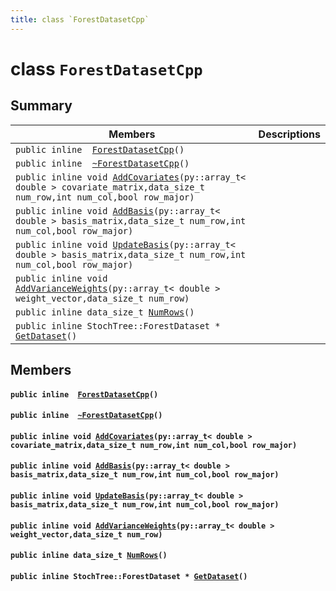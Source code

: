 ```yaml
---
title: class `ForestDatasetCpp`
---
```


# class `ForestDatasetCpp`

## Summary

 Members                        | Descriptions                                
--------------------------------|---------------------------------------------
`public inline  `[`ForestDatasetCpp`](#classForestDatasetCpp_1a6f80db6df23042846f8b20f91397e73f)`()` | 
`public inline  `[`~ForestDatasetCpp`](#classForestDatasetCpp_1a4be2a60c8fe950bb9e23b9d6f6e945f9)`()` | 
`public inline void `[`AddCovariates`](#classForestDatasetCpp_1ad8924778d19e4d780b3762e9af1878fe)`(py::array_t< double > covariate_matrix,data_size_t num_row,int num_col,bool row_major)` | 
`public inline void `[`AddBasis`](#classForestDatasetCpp_1a22439774d7add849768680a0dfdc03d7)`(py::array_t< double > basis_matrix,data_size_t num_row,int num_col,bool row_major)` | 
`public inline void `[`UpdateBasis`](#classForestDatasetCpp_1a41aa7a00787f8ddc1897f656884c3582)`(py::array_t< double > basis_matrix,data_size_t num_row,int num_col,bool row_major)` | 
`public inline void `[`AddVarianceWeights`](#classForestDatasetCpp_1ac8d722192ac8d8b36434deb2892d5db2)`(py::array_t< double > weight_vector,data_size_t num_row)` | 
`public inline data_size_t `[`NumRows`](#classForestDatasetCpp_1a8b11609225839609d6bcbc05e8e5a81e)`()` | 
`public inline StochTree::ForestDataset * `[`GetDataset`](#classForestDatasetCpp_1adb1a0267f8e1f6debcfa5e6f43d69b4e)`()` | 

## Members

#### `public inline  `[`ForestDatasetCpp`](#classForestDatasetCpp_1a6f80db6df23042846f8b20f91397e73f)`()` 

#### `public inline  `[`~ForestDatasetCpp`](#classForestDatasetCpp_1a4be2a60c8fe950bb9e23b9d6f6e945f9)`()` 

#### `public inline void `[`AddCovariates`](#classForestDatasetCpp_1ad8924778d19e4d780b3762e9af1878fe)`(py::array_t< double > covariate_matrix,data_size_t num_row,int num_col,bool row_major)` 

#### `public inline void `[`AddBasis`](#classForestDatasetCpp_1a22439774d7add849768680a0dfdc03d7)`(py::array_t< double > basis_matrix,data_size_t num_row,int num_col,bool row_major)` 

#### `public inline void `[`UpdateBasis`](#classForestDatasetCpp_1a41aa7a00787f8ddc1897f656884c3582)`(py::array_t< double > basis_matrix,data_size_t num_row,int num_col,bool row_major)` 

#### `public inline void `[`AddVarianceWeights`](#classForestDatasetCpp_1ac8d722192ac8d8b36434deb2892d5db2)`(py::array_t< double > weight_vector,data_size_t num_row)` 

#### `public inline data_size_t `[`NumRows`](#classForestDatasetCpp_1a8b11609225839609d6bcbc05e8e5a81e)`()` 

#### `public inline StochTree::ForestDataset * `[`GetDataset`](#classForestDatasetCpp_1adb1a0267f8e1f6debcfa5e6f43d69b4e)`()` 

